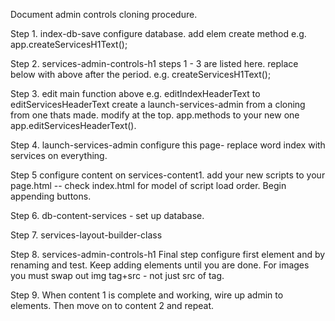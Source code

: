 Document admin controls cloning procedure.

Step 1. index-db-save configure database.
add elem create method e.g.
app.createServicesH1Text();

Step 2. services-admin-controls-h1 steps 1 - 3 are listed here.
replace below with above after the period.
e.g. createServicesH1Text();

Step 3. 
edit main function above e.g. editIndexHeaderText to editServicesHeaderText
create a launch-services-admin from a cloning from one thats made.
modify at the top. app.methods to your new one app.editServicesHeaderText().

Step 4.
launch-services-admin
configure this page- replace word index with services on everything.

Step 5
configure content on services-content1.
add your new scripts to your page.html -- check index.html for model of script load order.
Begin appending buttons.

Step 6.
db-content-services - set up database.

Step 7. 
services-layout-builder-class

Step 8. 
services-admin-controls-h1
Final step configure first element and by renaming and test.
Keep adding elements until you are done.
For images you must swap out img tag+src - not just src of tag.

Step 9.
When content 1 is complete and working, wire up admin to elements.
Then move on to content 2 and repeat.